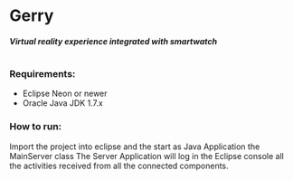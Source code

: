 # Gerry

##### Virtual reality experience integrated with smartwatch
#
#
#
### Requirements:
- Eclipse Neon or newer
- Oracle Java JDK 1.7.x

### How to run:
Import the project into eclipse and the start as Java Application the MainServer class
The Server Application will log in the Eclipse console all the activities received from all the connected components.